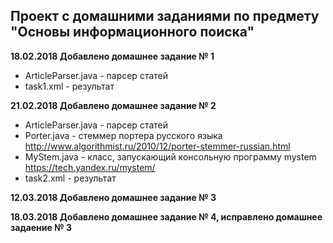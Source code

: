 ## Проект с домашними заданиями по предмету "Основы информационного поиска"

**18.02.2018 Добавлено домашнее задание № 1**
- ArticleParser.java - парсер статей
- task1.xml - результат

**21.02.2018 Добавлено домашнее задание № 2**

- ArticleParser.java - парсер статей
- Porter.java - стеммер портера русского языка http://www.algorithmist.ru/2010/12/porter-stemmer-russian.html
- MyStem.java - класс, запускающий консольную программу mystem https://tech.yandex.ru/mystem/
- task2.xml - результат

**12.03.2018 Добавлено домашнее задание № 3**

**18.03.2018 Добавлено домашнее задание № 4, исправлено домашнее задаение № 3**
